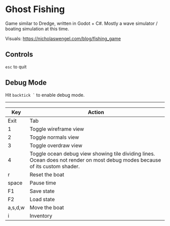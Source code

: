 # Ghost Fishing

Game similar to Dredge, written in Godot + C#. Mostly a wave simulator / boating simulation at this time.

Visuals: https://nicholaswengel.com/blog/fishing_game

## Controls

`esc` to quit

## Debug Mode

Hit `` backtick ` `` to enable debug mode.

--------------------
| Key     | Action                                                                                                                       |
| ------- | ---------------------------------------------------------------------------------------------------------------------------- |
| Exit    | Tab                                                                                                                          |
| 1       | Toggle wireframe view                                                                                                        |
| 2       | Toggle normals view                                                                                                          |
| 3       | Toggle overdraw view                                                                                                         |
| 4       | Toggle ocean debug view showing tile dividing lines. Ocean does not render on most debug modes because of its custom shader. |
| r       | Reset the boat                                                                                                               |
| space   | Pause time                                                                                                                   |
| F1      | Save state                                                                                                                   |
| F2      | Load state                                                                                                                   |
| a,s,d,w | Move the boat                                                                                                                |
| i       | Inventory                                                                                                                    |
